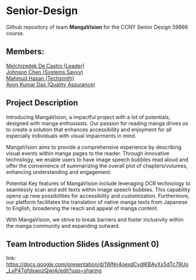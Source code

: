 # Senior-Design
Github repository of team **MangaVision** for the CCNY Senior Design 59866 course.
## Members:
[Melchizedek De Castro (Leader)](https://github.com/zehdi02)\
[Johnson Chen (Systems Savvy)](https://github.com/JohnsonChen22002)\
[Mahmud Hasan (Techsmith)](https://github.com/QuodFinis)\
[Ayon Kumar Das (Quality Assurance)](https://github.com/lastMinuteGuy)

## Project Description

Introducing MangaVision, a impactful project with a lot of potentials, designed with manga enthusiasts. Our passion for reading manga drives us to create a solution that enhances accessibility and enjoyment for all especially individuals with visual impairments in mind.

MangaVision aims to provide a comprehensive experience by describing visual events within manga pages to the reader. Through innovative technology, we enable users to have image speech bubbles read aloud and offer the convenience of summarizing the overall plot of chapters/volumes, enhancing understanding and engagement.

Potential Key features of MangaVision include leveraging OCR technology to seamlessly scan and edit texts within image speech bubbles. This capability opens up new possibilities for accessibility and customization. Furthermore, our platform facilitates the translation of native manga texts from Japanese to English, broadening the reach and appeal of manga content.

With MangaVision, we strive to break barriers and foster inclusivity within the manga community and expanding outward. 

## Team Introduction Slides (Assignment 0)
link: https://docs.google.com/presentation/d/1WNn4oexdCydlKBAyXx5dTc79Uo_LxP4TgfdswozQwrA/edit?usp=sharing
